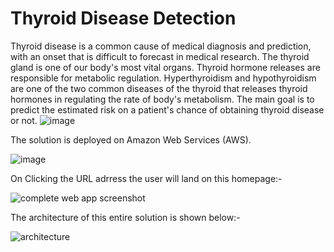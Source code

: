 # Thyroid Disease Detection
Thyroid disease is a common cause of medical diagnosis and prediction, with an onset that is difficult to forecast in medical research. The thyroid gland is one of our body's most vital organs. Thyroid hormone releases are responsible for metabolic regulation. Hyperthyroidism and hypothyroidism are one of the two common diseases of the thyroid that releases thyroid hormones in regulating the rate of body's metabolism. The main goal is to predict the estimated risk on a patient's chance of obtaining thyroid disease or not.
![image](https://user-images.githubusercontent.com/63582471/140759054-aa6a2845-171c-4128-9310-d1f62af760a5.png)

The solution is deployed on Amazon Web Services (AWS). 

![image](https://user-images.githubusercontent.com/63582471/141607984-309840bc-a442-46af-bb28-83172701a0b6.png)

On Clicking the URL adrress the user will land on this homepage:-

![complete web app screenshot](https://user-images.githubusercontent.com/63582471/141608049-ce51899b-0b34-4cef-8594-335996dcbe18.png)

The architecture of this entire solution is shown below:-

![architecture](https://user-images.githubusercontent.com/63582471/141608211-59a70b0e-3137-4b14-ac79-d57fb95e5e05.png)

